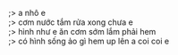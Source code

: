 ;> a nhô e<br>
;> cơm nước tắm rửa xong chưa e<br>
;> hình như e ăn cơm sớm lắm phải hem<br>
;> có hình sống ảo gì hem up lên a coi coi e
